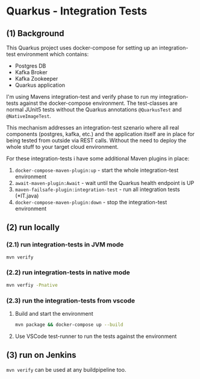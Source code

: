 # Quarkus - Integration Tests

## (1) Background 

This Quarkus project uses docker-compose for setting up an integration-test environment which contains:

* Postgres DB
* Kafka Broker
* Kafka Zookeeper
* Quarkus application

I'm using Mavens integration-test and verify phase to run my integration-tests against the docker-compose environment. The test-classes are normal JUnit5 tests without the Quarkus annotations ``@QuarkusTest`` and ``@NativeImageTest``. 

This mechanism addresses an integration-test szenario where all real components (postgres, kafka, etc.) and the application itself are in place for being tested from outside via REST calls. Without the need to deploy the whole stuff to your target cloud environment.

For these integration-tests i have some additional Maven plugins in place:

1. ``docker-compose-maven-plugin:up`` - start the whole integration-test environment
2. ``await-maven-plugin:Await`` - wait until the Quarkus health endpoint is UP
3. ``maven-failsafe-plugin:integration-test`` - run all integration tests (*IT.java)
4. ``docker-compose-maven-plugin:down`` - stop the integration-test environment

## (2) run locally

### (2.1) run integration-tests in JVM mode

```bash
mvn verify
```

### (2.2) run integration-tests in native mode

```bash
mvn verfiy -Pnative
```

### (2.3) run the integration-tests from vscode

1. Build and start the environment

    ```bash
    mvn package && docker-compose up --build
    ```

2. Use VSCode test-runner to run the tests against the environment

## (3) run on Jenkins

``mvn verify`` can be used at any buildpipeline too.